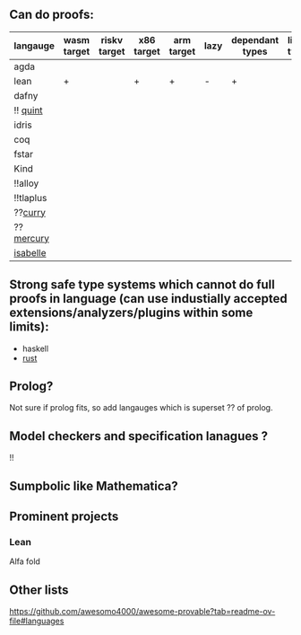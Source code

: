 ## Can do proofs:
| langauge| wasm target | riskv target | x86 target | arm target | lazy | dependant types | linear types | bootstrapped |  general purpose | refinement types |
| --------| ------------| -------------| -----------| -----------|------|-----------------|--------------| -------------| -----------------| ----------------- |
| agda    |
| lean    |    +        |              | +           |      +    | -    | +               |               |     +       |       +            | |
| dafny   | |             |               |         |          |                    |         |            |       +             ||
| !! [quint](https://quint-lang.org/)   |
| idris |               
| coq| |             |               |         |          |                    |         |            |       -             ||
| fstar |               |             |               |         |          |                    |         |            |       +             | + |
| Kind | 
| !!alloy |
| !!tlaplus|
| ??[curry](https://curry-lang.org/) |  |             |               |         |          |                    |         |            |       +             ||
| ??[mercury](https://mercurylang.org/) | 
| [isabelle](https://isabelle.in.tum.de/)
## Strong safe type systems which cannot do full proofs in language (can use industially accepted extensions/analyzers/plugins within some limits):
- haskell
- [rust](https://github.com/newca12/awesome-rust-formalized-reasoning?tab=readme-ov-file#verification) 

## Prolog?

Not sure if prolog fits, so add langauges which is superset ?? of prolog.

## Model checkers and specification lanagues ?

!!

## Sumpbolic like Mathematica?

## Prominent projects

### Lean

Alfa fold


## Other lists

https://github.com/awesomo4000/awesome-provable?tab=readme-ov-file#languages
